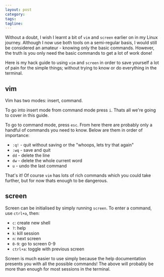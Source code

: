 ```yaml
---
layout: post
category:
tags:
tagline:
---
```


Without a doubt, I wish I learnt a bit of `vim` and `screen` earlier on in my Linux journey. Although I now use both tools on a semi-regular basis, I would still be considered an amateur - knowing only the basic commands. However, the truth is you only need the basic commands to get a lot of work done!

Here is my hack guide to using `vim` and `screen` in order to save yourself a lot of pain for the simple things; without trying to know or do everything in the terminal.

## vim

Vim has two modes: insert, command.

To go into insert mode from command mode press `i`. Thats all we're going to cover in this guide.

To go to command mode, press `esc`. From here there are probably only a handful of commands you need to know. Below are them in order of importance:

- `:q!` - quit without saving or the "whoops, lets try that again"
- `:wq` - save and quit
- `dd` - delete the line
- `dw` - delete the whole current word
- `u` - undo the last command

That's it! Of course `vim` has lots of rich commands which you could take further, but for now thats enough to be dangerous.

## screen

Screen can be initialised by simply running `screen`. To enter a command, use `ctrl+a`, then:

- `c`: create new shell
- `?`: help
- `k`: kill session
- `n`: next screen
- `0-9`: go to screen 0-9
- `ctrl+a`: toggle with previous screen

Screen is much easier to use simply because the help documentation presents you with all the possible commands! The above will probably be more than enough for most sessions in the terminal.
